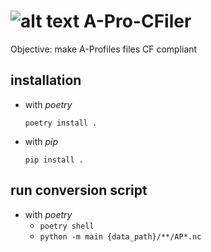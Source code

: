 # ![alt text](https://cfconventions.org/Data/media/images/logo.png) A-Pro-CFiler

Objective: make A-Profiles files CF compliant


## installation
  - with *poetry*

    `poetry install .`
  - with *pip*

    `pip install .`

## run conversion script
  - with *poetry*
    - `poetry shell`
    - `python -m main {data_path}/**/AP*.nc`

